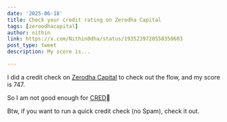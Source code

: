 ```yaml
---
date: '2025-06-18'
title: Check your credit rating on Zerodha Capital
tags: [zeroodhacapital]
author: nithin
link: https://x.com/Nithin0dha/status/1935239720558350603
post_type: tweet
description: My score is...

---
```

I did a credit check on [Zerodha Capital](https://zerodhacapital.com/) to check out the flow, and my score is 747. 

So I am not good enough for [CRED](https://x.com/CRED_club)😬

Btw, if you want to run a quick credit check (no Spam), check it out. 
